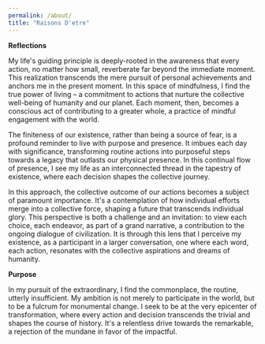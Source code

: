 ```yaml
---
permalink: /about/
title: "Raisons D'etre"
---
```

**Reflections**

My life's guiding principle is deeply-rooted in the awareness that every action, no matter how small, reverberate far beyond the immediate moment. This realization transcends the mere pursuit of personal achievements and anchors me in the present moment. In this space of mindfulness, I find the true power of living – a commitment to actions that nurture the collective well-being of humanity and our planet. Each moment, then, becomes a conscious act of contributing to a greater whole, a practice of mindful engagement with the world.

The finiteness of our existence, rather than being a source of fear, is a profound reminder to live with purpose and presence. It imbues each day with significance, transforming routine actions into purposeful steps towards a legacy that outlasts our physical presence. In this continual flow of presence, I see my life as an interconnected thread in the tapestry of existence, where each decision shapes the collective journey.

In this approach, the collective outcome of our actions becomes a subject of paramount importance. It's a contemplation of how individual efforts merge into a collective force, shaping a future that transcends individual glory. This perspective is both a challenge and an invitation: to view each choice, each endeavor, as part of a grand narrative, a contribution to the ongoing dialogue of civilization. It is through this lens that I perceive my existence, as a participant in a larger conversation, one where each word, each action, resonates with the collective aspirations and dreams of humanity.

**Purpose**

In my pursuit of the extraordinary, I find the commonplace, the routine, utterly insufficient. My ambition is not merely to participate in the world, but to be a fulcrum for monumental change. I seek to be at the very epicenter of transformation, where every action and decision transcends the trivial and shapes the course of history. It's a relentless drive towards the remarkable, a rejection of the mundane in favor of the impactful.

